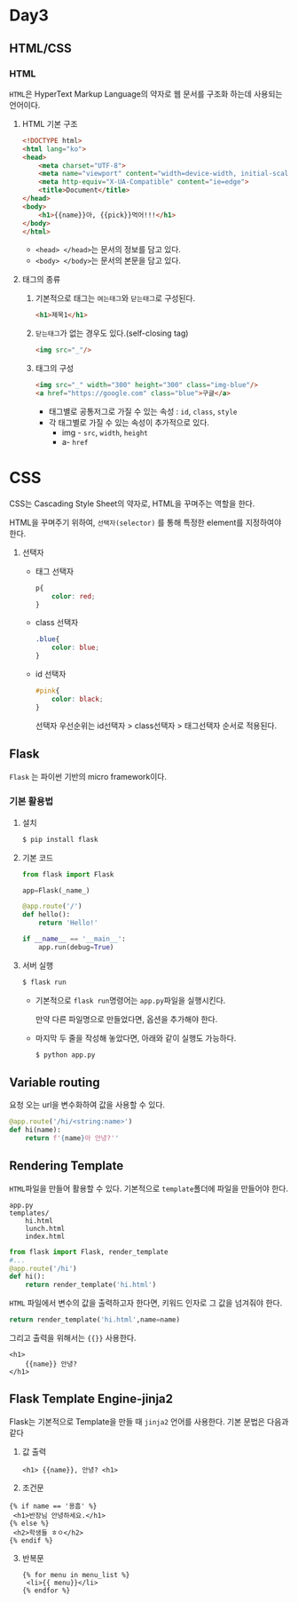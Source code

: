 # Day3

## HTML/CSS

### HTML

`HTML`은 HyperText Markup Language의 약자로 웹 문서를 구조화 하는데 사용되는 언어이다.

1. HTML 기본 구조

   ```html
   <!DOCTYPE html>
   <html lang="ko">
   <head>
       <meta charset="UTF-8">
       <meta name="viewport" content="width=device-width, initial-scale=1.0">
       <meta http-equiv="X-UA-Compatible" content="ie=edge">
       <title>Document</title>
   </head>
   <body>
       <h1>{{name}}아, {{pick}}먹어!!!</h1>
   </body>
   </html>
   ```

   * `<head> </head>`는 문서의 정보를 담고 있다.
   * `<body> </body>`는 문서의 본문을 담고 있다.

2. 태그의 종류

   1. 기본적으로 태그는 `여는태그`와 `닫는태그`로 구성된다.

      ```html
      <h1>제목1</h1>
      ```

   2. `닫는태그`가 없는 경우도 있다.(self-closing tag)

      ```html
      <img src="_"/>
      ```

   3. 태그의 구성

      ```html
      <img src="_" width="300" height="300" class="img-blue"/>
      <a href="https://google.com" class="blue">구글</a>
      ```

      * 태그별로 공통저그로 가질 수 있는 속성 : `id`, `class`, `style`
      * 각 태그별로 가질 수 있는 속성이 추가적으로 있다.
        * img - `src`, `width`, `height`
        * a- `href`

# CSS

CSS는 Cascading Style Sheet의 약자로, HTML을 꾸며주는 역할을 한다.

HTML을 꾸며주기 위하여, `선택자(selector)` 를 통해 특정한 element를 지정하여야 한다.

1. 선택자

   * 태그 선택자

     ```css
     p{
         color: red;
     }
     ```

     

   * class 선택자

     ```css
     .blue{
         color: blue;
     }
     ```

   * id 선택자

     ```css
     #pink{
         color: black;
     }
     ```

     선택자 우선순위는 id선택자 > class선택자 > 태그선택자 순서로 적용된다.

## Flask

`Flask` 는 파이썬 기반의 micro framework이다.

### 기본 활용법



1. 설치

   ```bash
   $ pip install flask
   ```

2. 기본 코드

   ```python
   from flask import Flask
   
   app=Flask(_name_)
   
   @app.route('/')
   def hello():
       return 'Hello!'
   
   if __name__ == '__main__':
       app.run(debug=True)
   ```

3. 서버 실행

   ```bash
   $ flask run
   ```

   * 기본적으로 `flask run`명령어는 `app.py`파일을 실행시킨다. 

     만약 다른 파일명으로 만들었다면, 옵션을 추가해야 한다.

   * 마지막 두 줄을 작성해 놓았다면, 아래와 같이 실행도 가능하다.

     ```bash
     $ python app.py
     ```

## Variable routing

요청 오는 url을 변수화하여 값을 사용할 수 있다.

```python
@app.route('/hi/<string:name>')
def hi(name):
    return f'{name}아 안녕?''
```

## Rendering Template

`HTML`파일을 만들어 활용할 수 있다. 기본적으로 `template`폴더에 파일을 만들어야 한다.

```
app.py
templates/
	hi.html
	lunch.html
	index.html
```

```python
from flask import Flask, render_template
#...
@app.route('/hi')
def hi():
    return render_template('hi.html')
```

`HTML` 파일에서 변수의 값을 출력하고자 한다면, 키워드 인자로 그 값을 넘겨줘야 한다.

```python
return render_template('hi.html',name=name)
```

그리고 출력을 위해서는 `{{}}` 사용한다.

```jinja2
<h1>
    {{name}} 안녕?
</h1>
```



## Flask Template Engine-jinja2

Flask는 기본적으로 Template을 만들 때 `jinja2` 언어를 사용한다. 기본 문법은 다음과 같다

1. 값 출력

   ```jinja2
   <h1> {{name}}, 안녕? <h1>
   ```

2.  조건문

   ```jinja2
   {% if name == '용흠' %}
   	<h1>반장님 안녕하세요.</h1>
   {% else %}
   	<h2>학생들 ㅎㅇ</h2>
   {% endif %}
   ```

3. 반복문

   ```jinja2
   {% for menu in menu_list %}
   	<li>{{ menu}}</li>
   {% endfor %}
   ```

   